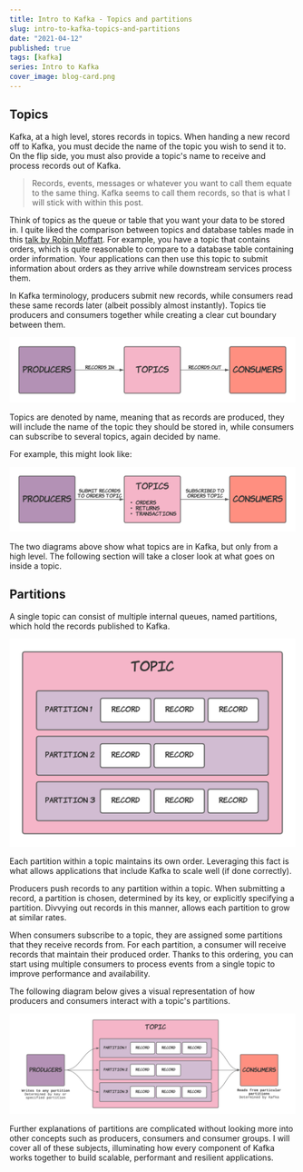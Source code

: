 ```yaml
---
title: Intro to Kafka - Topics and partitions
slug: intro-to-kafka-topics-and-partitions
date: "2021-04-12"
published: true
tags: [kafka]
series: Intro to Kafka
cover_image: blog-card.png
---
```


## Topics

Kafka, at a high level, stores records in topics. When handing a new record off to Kafka, you must decide the name of the topic you wish to send it to. On the flip side, you must also provide a topic's name to receive and process records out of Kafka.

> Records, events, messages or whatever you want to call them equate to the same thing. Kafka seems to call them records, so that is what I will stick with within this post. 

Think of topics as the queue or table that you want your data to be stored in. I quite liked the comparison between topics and database tables made in this [talk by Robin Moffatt](https://www.youtube.com/watch?v=xy6jNKI3tKU&t=473s). For example, you have a topic that contains orders, which is quite reasonable to compare to a database table containing order information. Your applications can then use this topic to submit information about orders as they arrive while downstream services process them.

In Kafka terminology, producers submit new records, while consumers read these same records later (albeit possibly almost instantly). Topics tie producers and consumers together while creating a clear cut boundary between them. 

![Kafka producers, topics and consumers](./kafka-producer-topic-consumer.png)

Topics are denoted by name, meaning that as records are produced, they will include the name of the topic they should be stored in, while consumers can subscribe to several topics, again decided by name.

For example, this might look like:

![Kafka producers, topics and consumers with some topic names](./kafka-producer-topic-consumer-2.png)

The two diagrams above show what topics are in Kafka, but only from a high level. The following section will take a closer look at what goes on inside a topic.

## Partitions

A single topic can consist of multiple internal queues, named partitions, which hold the records published to Kafka.

![Kafka producers, topics and consumers with some topic names](./kafka-topic-partitions.png)

Each partition within a topic maintains its own order. Leveraging this fact is what allows applications that include Kafka to scale well (if done correctly). 

Producers push records to any partition within a topic. When submitting a record, a partition is chosen, determined by its key, or explicitly specifying a partition. Divvying out records in this manner, allows each partition to grow at similar rates.

When consumers subscribe to a topic, they are assigned some partitions that they receive records from. For each partition, a consumer will receive records that maintain their produced order. Thanks to this ordering, you can start using multiple consumers to process events from a single topic to improve performance and availability.

The following diagram below gives a visual representation of how producers and consumers interact with a topic's partitions.

![Kafka producers, topics and consumers with some topic names](./kafka-topic-partitions-producers-consumers.png)

Further explanations of partitions are complicated without looking more into other concepts such as producers, consumers and consumer groups. I will cover all of these subjects, illuminating how every component of Kafka works together to build scalable, performant and resilient applications.
